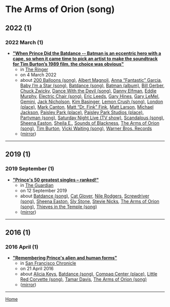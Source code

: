 # The Arms of Orion (song)

## 2022 (1)

### 2022 March (1)

 - [**"When Prince Did the Batdance -- Batman is an eccentric hero with a cape, so when it came time to pick an artist to make the soundtrack for Tim Burton’s 1989 film, the choice was obvious"**](https://www.theringer.com/movies/2022/3/4/22960026/prince-batman-soundtrack-oral-history-batdance)
    - in [The Ringer](../../../publications/the-ringer/index.md)
    - on 4 March 2022
    - about [200 Balloons (song)](../../../topics/song/200-balloons/index.md), [Albert Magnoli](../../../topics/albert-magnoli/index.md), [Anna “Fantastic” Garcia](../../../topics/anna-fantastic-garcia/index.md), [Baby I’m a Star (song)](../../../topics/song/baby-i-m-a-star/index.md), [Batdance (song)](../../../topics/song/batdance/index.md), [Batman (album)](../../../topics/album/batman/index.md), [Bill Gerber](../../../topics/bill-gerber/index.md), [Chuck Zwicky](../../../topics/chuck-zwicky/index.md), [Dance With the Devil (song)](../../../topics/song/dance-with-the-devil/index.md), [Danny Elfman](../../../topics/danny-elfman/index.md), [Eddie Murphy](../../../topics/eddie-murphy/index.md), [Electric Chair (song)](../../../topics/song/electric-chair/index.md), [Eric Leeds](../../../topics/eric-leeds/index.md), [Gary Hines](../../../topics/gary-hines/index.md), [Gary LeMel](../../../topics/gary-lemel/index.md), [Gemini](../../../topics/gemini/index.md), [Jack Nicholson](../../../topics/jack-nicholson/index.md), [Kim Basinger](../../../topics/kim-basinger/index.md), [Lemon Crush (song)](../../../topics/song/lemon-crush/index.md), [London (place)](../../../topics/place/london/index.md), [Mark Canton](../../../topics/mark-canton/index.md), [Matt “Dr. Fink” Fink](../../../topics/matt-dr-fink-fink/index.md), [Matt Larson](../../../topics/matt-larson/index.md), [Michael Jackson](../../../topics/michael-jackson/index.md), [Paisley Park (place)](../../../topics/place/paisley-park/index.md), [Paisley Park Studios (place)](../../../topics/place/paisley-park-studios/index.md), [Partyman (song)](../../../topics/song/partyman/index.md), [Saturday Night Live (TV show)](../../../topics/tv-show/saturday-night-live/index.md), [Scandalous (song)](../../../topics/song/scandalous/index.md), [Sheena Easton](../../../topics/sheena-easton/index.md), [Sheila E.](../../../topics/sheila-e/index.md), [Sounds of Blackness](../../../topics/sounds-of-blackness/index.md), [The Arms of Orion (song)](../../../topics/song/the-arms-of-orion/index.md), [Tim Burton](../../../topics/tim-burton/index.md), [Vicki Waiting (song)](../../../topics/song/vicki-waiting/index.md), [Warner Bros. Records](../../../topics/warner-bros-records/index.md)
    - ([mirror](https://web.archive.org/web/*/https://www.theringer.com/movies/2022/3/4/22960026/prince-batman-soundtrack-oral-history-batdance))

----

## 2019 (1)

### 2019 September (1)

 - [**"Prince's 50 greatest singles – ranked!"**](https://www.theguardian.com/music/2019/sep/12/prince-50-greatest-singles-ranked)
    - in [The Guardian](../../../publications/the-guardian/index.md)
    - on 12 September 2019
    - about [Batdance (song)](../../../topics/song/batdance/index.md), [Cat Glover](../../../topics/cat-glover/index.md), [Nile Rodgers](../../../topics/nile-rodgers/index.md), [Screwdriver (song)](../../../topics/song/screwdriver/index.md), [Sheena Easton](../../../topics/sheena-easton/index.md), [Sly Stone](../../../topics/sly-stone/index.md), [Stevie Nicks](../../../topics/stevie-nicks/index.md), [The Arms of Orion (song)](../../../topics/song/the-arms-of-orion/index.md), [Thieves in the Temple (song)](../../../topics/song/thieves-in-the-temple/index.md)
    - ([mirror](https://web.archive.org/web/*/https://www.theguardian.com/music/2019/sep/12/prince-50-greatest-singles-ranked))

----

## 2016 (1)

### 2016 April (1)

 - [**"Remembering Prince's alien and human forms"**](https://www.sfchronicle.com/entertainment/music/article/Remembering-Prince-s-alien-and-human-forms-7294013.php)
    - in [San Francisco Chronicle](../../../publications/san-francisco-chronicle/index.md)
    - on 21 April 2016
    - about [Alicia Keys](../../../topics/alicia-keys/index.md), [Batdance (song)](../../../topics/song/batdance/index.md), [Compaq Center (place)](../../../topics/place/compaq-center/index.md), [Little Red Corvette (song)](../../../topics/song/little-red-corvette/index.md), [Tamar Davis](../../../topics/tamar-davis/index.md), [The Arms of Orion (song)](../../../topics/song/the-arms-of-orion/index.md)
    - ([mirror](https://web.archive.org/web/*/https://www.sfchronicle.com/entertainment/music/article/Remembering-Prince-s-alien-and-human-forms-7294013.php))

----

[Home](../index.md)
